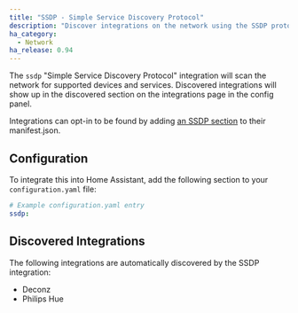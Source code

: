 ```yaml
---
title: "SSDP - Simple Service Discovery Protocol"
description: "Discover integrations on the network using the SSDP protocol."
ha_category:
  - Network
ha_release: 0.94
---
```


The `ssdp` "Simple Service Discovery Protocol" integration will scan the network for supported devices and services. Discovered integrations will show up in the discovered section on the integrations page in the config panel.

Integrations can opt-in to be found by adding [an SSDP section](https://developers.home-assistant.io/docs/en/next/creating_integration_manifest.html#ssdp) to their manifest.json.

## Configuration

To integrate this into Home Assistant, add the following section to your `configuration.yaml` file:

```yaml
# Example configuration.yaml entry
ssdp:
```

## Discovered Integrations

The following integrations are automatically discovered by the SSDP integration:

 - Deconz
 - Philips Hue
